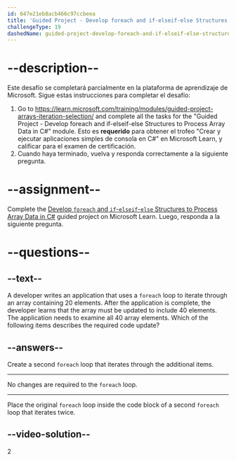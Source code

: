 ```yaml
---
id: 647e21eb8acb466c97ccbeea
title: 'Guided Project - Develop foreach and if-elseif-else Structures to Process Array Data in C#'
challengeType: 19
dashedName: guided-project-develop-foreach-and-if-elseif-else-structures-to-process-array-data-in-c-sharp
---
```


# --description--

Este desafío se completará parcialmente en la plataforma de aprendizaje de Microsoft. Sigue estas instrucciones para completar el desafío:

1. Go to <a href="https://learn.microsoft.com/training/modules/guided-project-arrays-iteration-selection/" target="_blank" rel="noreferrer">https://learn.microsoft.com/training/modules/guided-project-arrays-iteration-selection/</a> and complete all the tasks for the "Guided Project - Develop foreach and if-elseif-else Structures to Process Array Data in C#" module. Esto es **requerido** para obtener el trofeo "Crear y ejecutar aplicaciones simples de consola en C#" en Microsoft Learn, y calificar para el examen de certificación.
1. Cuando haya terminado, vuelva y responda correctamente a la siguiente pregunta.

# --assignment--

Complete the <a href="https://learn.microsoft.com/training/modules/guided-project-arrays-iteration-selection/" target="_blank" rel="noreferrer">Develop `foreach` and `if`-`elseif`-`else` Structures to Process Array Data in C#</a> guided project on Microsoft Learn. Luego, responda a la siguiente pregunta.

# --questions--

## --text--

A developer writes an application that uses a `foreach` loop to iterate through an array containing 20 elements. After the application is complete, the developer learns that the array must be updated to include 40 elements. The application needs to examine all 40 array elements. Which of the following items describes the required code update?

## --answers--

Create a second `foreach` loop that iterates through the additional items.

---

No changes are required to the `foreach` loop.

---

Place the original `foreach` loop inside the code block of a second `foreach` loop that iterates twice.

## --video-solution--

2
